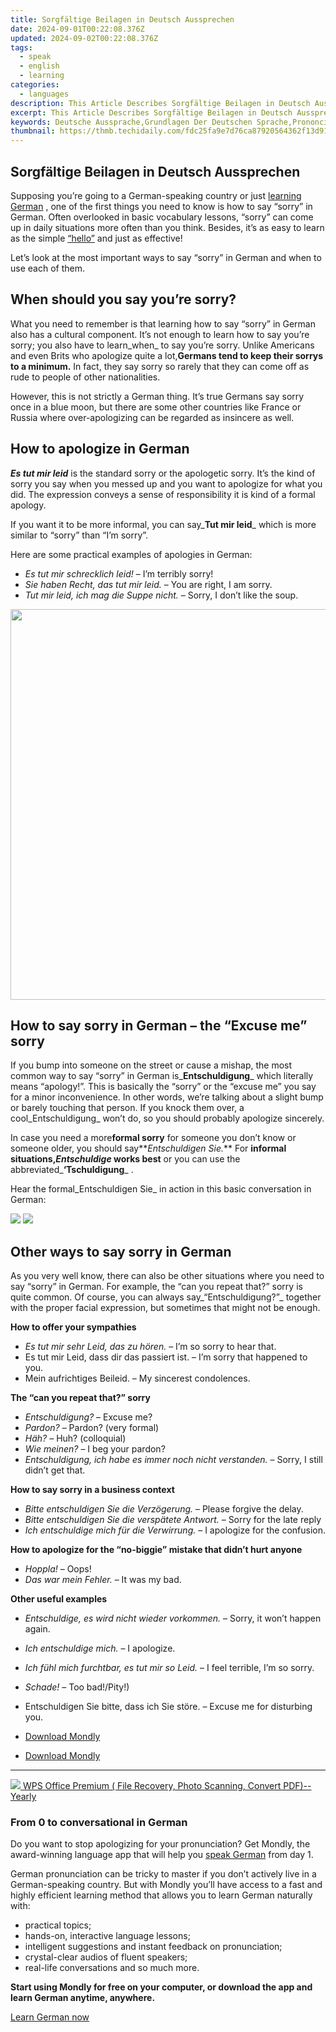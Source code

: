 ```yaml
---
title: Sorgfältige Beilagen in Deutsch Aussprechen
date: 2024-09-01T00:22:08.376Z
updated: 2024-09-02T00:22:08.376Z
tags:
  - speak
  - english
  - learning
categories:
  - languages
description: This Article Describes Sorgfältige Beilagen in Deutsch Aussprechen
excerpt: This Article Describes Sorgfältige Beilagen in Deutsch Aussprechen
keywords: Deutsche Aussprache,Grundlagen Der Deutschen Sprache,Prononciation Deutsch,Sorgfältige Aussprache Deutsch,German Pronunciation Practice,Beispiele Für Gutes Deutschsprech,Aktive Sprechübungen Für Deutsch
thumbnail: https://thmb.techidaily.com/fdc25fa9e7d76ca87920564362f13d91c2db273783ec5bcb39c2377739cf581a.jpg
---
```


## Sorgfältige Beilagen in Deutsch Aussprechen

 Supposing you’re going to a German-speaking country or just [learning German](https://shop.mondly.com/affiliate.php?ACCOUNT=ATISTUDI&AFFILIATE=108875&PATH=https://www.mondly.com?AFFILIATE=108875) , one of the first things you need to know is how to say “sorry” in German. Often overlooked in basic vocabulary lessons, “sorry” can come up in daily situations more often than you think. Besides, it’s as easy to learn as the simple [“hello”](https://shop.mondly.com/affiliate.php?ACCOUNT=ATISTUDI&AFFILIATE=108875&PATH=https://www.mondly.com?AFFILIATE=108875) and just as effective!

 Let’s look at the most important ways to say “sorry” in German and when to use each of them.

## When should you say you’re sorry?

 What you need to remember is that learning how to say “sorry” in German also has a cultural component. It’s not enough to learn how to say you’re sorry; you also have to learn_when_ to say you’re sorry. Unlike Americans and even Brits who apologize quite a lot,**Germans tend to keep their sorrys to a minimum.** In fact, they say sorry so rarely that they can come off as rude to people of other nationalities.

 However, this is not strictly a German thing. It’s true Germans say sorry once in a blue moon, but there are some other countries like France or Russia where over-apologizing can be regarded as insincere as well.

## How to apologize in German

_**Es tut mir leid**_ is the standard sorry or the apologetic sorry. It’s the kind of sorry you say when you messed up and you want to apologize for what you did. The expression conveys a sense of responsibility it is kind of a formal apology.

 If you want it to be more informal, you can say_**Tut mir leid**_ which is more similar to “sorry” than “I’m sorry”.

Here are some practical examples of apologies in German:

* _Es tut mir schrecklich leid!_ – I’m terribly sorry!
* _Sie haben Recht, das tut mir leid._  – You are right, I am sorry.
* _Tut mir leid, ich mag die Suppe nicht._ – Sorry, I don’t like the soup.

<!-- affiliate ads begin -->
<a href="https://electronicx.pxf.io/c/5597632/1872496/14483" target="_top" id="1872496"><img src="//a.impactradius-go.com/display-ad/14483-1872496" border="0" alt="" width="750" height="625"/></a><img height="0" width="0" src="https://imp.pxf.io/i/5597632/1872496/14483" style="position:absolute;visibility:hidden;" border="0" />
<!-- affiliate ads end -->
## How to say sorry in German – the “Excuse me” sorry

 If you bump into someone on the street or cause a mishap, the most common way to say “sorry” in German is_**Entschuldigung**_ which literally means “apology!”. This is basically the “sorry” or the “excuse me” you say for a minor inconvenience. In other words, we’re talking about a slight bump or barely touching that person. If you knock them over, a cool_Entschuldigung_ won’t do, so you should probably apologize sincerely.

 In case you need a more**formal sorry** for someone you don’t know or someone older, you should say**_Entschuldigen Sie._** For **informal situations,_Entschuldige_ works best** or you can use the abbreviated_**‘Tschuldigung**_ .

 Hear the formal_Entschuldigen Sie_ in action in this basic conversation in German:

<!-- affiliate ads begin -->
<a href="https://shop.manycam.com/order/checkout.php?PRODS=17727588&QTY=1&AFFILIATE=108875&CART=1"><img src="https://secure.avangate.com/images/merchant/8230bea7d54bcdf99cdfe85cb07313d5/mcaffbanner600x500.png" border="0"></a>
<a href="https://shop.manycam.com/order/checkout.php?PRODS=17727588&QTY=1&AFFILIATE=108875&CART=1"><img src="https://secure.avangate.com/images/merchant/8230bea7d54bcdf99cdfe85cb07313d5/Affiliates_300x250px_valentinesday.png" border="0"></a>
<!-- affiliate ads end -->
## Other ways to say sorry in German

 As you very well know, there can also be other situations where you need to say “sorry” in German. For example, the “can you repeat that?” sorry is quite common. Of course, you can always say_“Entschuldigung?”_ together with the proper facial expression, but sometimes that might not be enough.

**How to offer your sympathies**

* _Es tut mir sehr Leid, das zu hören._ – I’m so sorry to hear that.
* Es tut mir Leid, dass dir das passiert ist. – I’m sorry that happened to you.
* Mein aufrichtiges Beileid. – My sincerest condolences.

**The “can you repeat that?” sorry**

* _Entschuldigung?_ – Excuse me?
* _Pardon?_  – Pardon? (very formal)
* _Häh?_ _–_  Huh? (colloquial)
* _Wie meinen?_ – I beg your pardon?
* _Entschuldigung, ich habe es immer noch nicht verstanden._ – Sorry, I still didn’t get that.

**How to say sorry in a business context**

* _Bitte entschuldigen Sie die Verzögerung._  – Please forgive the delay.
* _Bitte entschuldigen Sie die verspätete Antwort._  – Sorry for the late reply
* _Ich entschuldige mich für die Verwirrung._ – I apologize for the confusion.

**How to apologize for the “no-biggie” mistake that didn’t hurt anyone**

* _Hoppla!_ – Oops!
* _Das war mein Fehler._ – It was my bad.

**Other useful examples**

* _Entschuldige, es wird nicht wieder vorkommen._ – Sorry, it won’t happen again.
* _Ich entschuldige mich._ – I apologize.
* _Ich fühl mich furchtbar, es tut mir so Leid._ – I feel terrible, I’m so sorry.
* _Schade!_ – Too bad!/Pity!)
* Entschuldigen Sie bitte, dass ich Sie störe. – Excuse me for disturbing you.

* [Download Mondly](https://www.facebook.com/sharer/sharer.php?u=https%3A%2F%2Fwww.mondly.com%2Fblog%2Fsorry-in-german%2F&t=How+to+Apologize+and+Say+Sorry+in+German "Share on Facebook")
* [Download Mondly](https://shop.mondly.com/affiliate.php?ACCOUNT=ATISTUDI&AFFILIATE=108875&PATH=https://www.mondly.com?AFFILIATE=108875)

---

<!-- affiliate ads begin -->
<a href="https://secure.2checkout.com/order/checkout.php?PRODS=38729081&QTY=1&AFFILIATE=108875&CART=1"><img src="https://website-prod.cache.wpscdn.com/img/wps-writer-free-word-processor-1x.3d9c80d.png" border="0">
WPS Office Premium ( File Recovery, Photo Scanning, Convert PDF)--Yearly</a>
<!-- affiliate ads end -->
### From 0 to conversational in German

 Do you want to stop apologizing for your pronunciation? Get Mondly, the award-winning language app that will help you [speak German](https://shop.mondly.com/affiliate.php?ACCOUNT=ATISTUDI&AFFILIATE=108875&PATH=https://www.mondly.com?AFFILIATE=108875) from day 1.

 German pronunciation can be tricky to master if you don’t actively live in a German-speaking country. But with Mondly you’ll have access to a fast and highly efficient learning method that allows you to learn German naturally with:

* practical topics;
* hands-on, interactive language lessons;
* intelligent suggestions and instant feedback on pronunciation;
* crystal-clear audios of fluent speakers;
* real-life conversations and so much more.

 **Start using Mondly for free on your computer, or download the app and learn German anytime, anywhere.**

[Learn German now](https://adjt.mondly.com/5ixfg4k?campaign=blog-post-id-6874&fallback=https%3A%2F%2Fapp.mondly.com%3Futm%5Fmedium%3Dblog%5Fblog-post-id-6874%26utm%5Fsource%3Dblog-post-id-6874&redirect%5Fmacos=https%3A%2F%2Fapp.mondly.com%3Futm%5Fmedium%3Dblog%5Fblog-post-id-6874%26utm%5Fsource%3Dblog-post-id-6874&redirect%5Fandroid=https%3A%2F%2Fplay.google.com%2Fstore%2Fapps%2Fdetails%3Fid%3Dcom.atistudios.mondly.languages%3Futm%5Fmedium%3Dblog%5Fblog-post-id-6874%26utm%5Fsource%3Dblog-post-id-6874&redirect%5Fios=https%3A%2F%2Fapps.apple.com%2Fapp%2Fapple-store%2Fid987873536%3Fpt%3D78954800%26ct%3Dblog-post-id-6874%26mt%3D8 "Learn German now")

<ins class="adsbygoogle"
     style="display:block"
     data-ad-format="autorelaxed"
     data-ad-client="ca-pub-7571918770474297"
     data-ad-slot="1223367746"></ins>



<ins class="adsbygoogle"
     style="display:block"
     data-ad-client="ca-pub-7571918770474297"
     data-ad-slot="8358498916"
     data-ad-format="auto"
     data-full-width-responsive="true"></ins>


